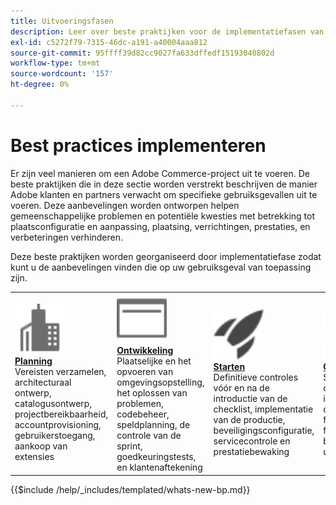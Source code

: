 ```yaml
---
title: Uitvoeringsfasen
description: Leer over beste praktijken voor de implementatiefasen van de projecten van Adobe Commerce.
exl-id: c5272f79-7315-46dc-a191-a40004aaa812
source-git-commit: 95ffff39d82cc9027fa633dffedf15193040802d
workflow-type: tm+mt
source-wordcount: '157'
ht-degree: 0%

---
```


# Best practices implementeren

Er zijn veel manieren om een Adobe Commerce-project uit te voeren. De beste praktijken die in deze sectie worden verstrekt beschrijven de manier Adobe klanten en partners verwacht om specifieke gebruiksgevallen uit te voeren. Deze aanbevelingen worden ontworpen helpen gemeenschappelijke problemen en potentiële kwesties met betrekking tot plaatsconfiguratie en aanpassing, plaatsing, verrichtingen, prestaties, en verbeteringen verhinderen.

Deze beste praktijken worden georganiseerd door implementatiefase zodat kunt u de aanbevelingen vinden die op uw gebruiksgeval van toepassing zijn.

<table style="table-layout:fixed">
<tr>
  <td>
    <a href="planning/overview.md">
    <img alt="Planning" src="../../assets/icons/enterprise.svg" width="80" height="80"/>
    </a>
    <div>
    <a href="planning/overview.md"><strong>Planning</strong></a>
    </div>
    Vereisten verzamelen, architecturaal ontwerp, catalogusontwerp, projectbereikbaarheid, accountprovisioning, gebruikerstoegang, aankoop van extensies
    <br>
  </td>
  <td>
    <a href="development/overview.md">
      <img alt="Ontwikkeling" src="../../assets/icons/page-rule.svg" width="80" height="80">
    </a>
    <div>
    <a href="development/overview.md"><strong>Ontwikkeling</strong></a>
    </div>
    Plaatselijke en het opvoeren van omgevingsopstelling, het oplossen van problemen, codebeheer, speldplanning, de controle van de sprint, goedkeuringstests, en klantenaftekening
    <br>
  </td>
  <td>
    <a href="launch/overview.md">
      <img alt="Starten" src="../../assets/icons/launch.svg" width="80" height="80">
    </a>
    <div>
    <a href="launch/overview.md"><strong>Starten</strong></a>
    </div>
    Definitieve controles vóór en na de introductie van de checklist, implementatie van de productie, beveiligingsconfiguratie, servicecontrole en prestatiebewaking  
    <br>
  </td>
  <td>
    <a href="maintenance/overview.md">
      <img alt="Onderhoud" src="../../assets/icons/gauge.svg" width="80" height="80">
    </a>
    <div>
    <a href="maintenance/overview.md"><strong>Onderhoud</strong></a>
    </div>
    Site-bewaking, catalogusbeheer, indexeren, configuratie, functieverbeteringen, foutopsporing, beheerde services, upgrades   
    <br>
  </td>
</tr>
</table>

{{$include /help/_includes/templated/whats-new-bp.md}}
